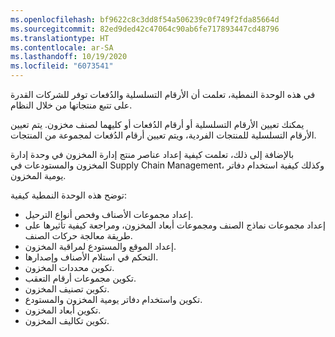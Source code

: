 ```yaml
---
ms.openlocfilehash: bf9622c8c3dd8f54a506239c0f749f2fda85664d
ms.sourcegitcommit: 82ed9ded42c47064c90ab6fe717893447cd48796
ms.translationtype: HT
ms.contentlocale: ar-SA
ms.lasthandoff: 10/19/2020
ms.locfileid: "6073541"
---
```

في هذه الوحدة النمطية، تعلمت أن الأرقام التسلسلية والدُفعات توفر للشركات القدرة على تتبع منتجاتها من خلال النظام.

يمكنك تعيين الأرقام التسلسلية أو أرقام الدُفعات أو كليهما لصنف مخزون. يتم تعيين الأرقام التسلسلية للمنتجات الفردية، ويتم تعيين أرقام الدُفعات لمجموعة من المنتجات.

بالإضافة إلى ذلك، تعلمت كيفية إعداد عناصر منتج إدارة المخزون في وحدة إدارة المخزون والمستودعات في Supply Chain Management، وكذلك كيفية استخدام دفاتر يومية المخزون. 

توضح هذه الوحدة النمطية كيفية:

- إعداد مجموعات الأصناف وفحص أنواع الترحيل.
- إعداد مجموعات نماذج الصنف ومجموعات أبعاد المخزون، ومراجعة كيفية تأثيرها على طريقة معالجة حركات الصنف.
- إعداد الموقع والمستودع لمراقبة المخزون.
- التحكم في استلام الأصناف وإصدارها.
- تكوين محددات المخزون.
- تكوين مجموعات أرقام التعقب.
- تكوين تصنيف المخزون.
- تكوين واستخدام دفاتر يومية المخزون والمستودع.
- تكوين أبعاد المخزون.
- تكوين تكاليف المخزون.

